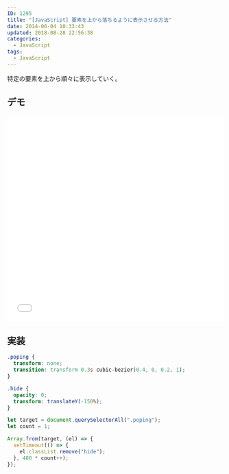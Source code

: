 ```yaml
---
ID: 1295
title: "[JavaScript] 要素を上から落ちるように表示させる方法"
date: 2014-06-04 10:33:43
updated: 2018-08-28 22:56:38
categories:
  - JavaScript
tags: 
  - JavaScript
---
```


特定の要素を上から順々に表示していく。

<!--more-->

## デモ

<iframe height='480' scrolling='no' title='an element appear to fall from above' src='//codepen.io/hiro0218/embed/pObLQy/?height=477&theme-id=light&default-tab=result&embed-version=2' frameborder='no' allowtransparency='true' allowfullscreen='true' style='width: 100%;'>See the Pen <a href='https://codepen.io/hiro0218/pen/pObLQy/'>an element appear to fall from above</a> by hiro (<a href='https://codepen.io/hiro0218'>@hiro0218</a>) on <a href='https://codepen.io'>CodePen</a>.
</iframe>

## 実装

```css
.poping {
  transform: none;
  transition: transform 0.3s cubic-bezier(0.4, 0, 0.2, 1);
}

.hide {
  opacity: 0;
  transform: translateY(-150%);
}
```

```js
let target = document.querySelectorAll(".poping");
let count = 1;

Array.from(target, (el) => {
  setTimeout(() => {
    el.classList.remove("hide");
  }, 400 * count++);
});
```
